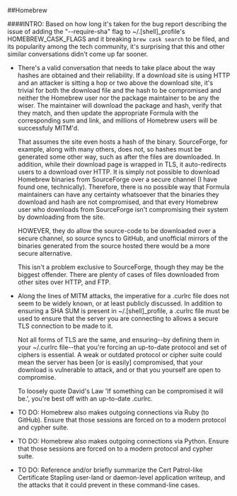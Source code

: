 ##Homebrew

####INTRO:
Based on how long it's taken for the bug report describing the issue of adding the "--require-sha" flag to ~/.&#91;shell&#93;&#95;profile's HOMEBREW_CASK_FLAGS and it breaking `brew cask search` to be filed, and its popularity among the tech community, it's surprising that this and other similar conversations didn't come up far sooner.

- There's a valid conversation that needs to take place about the way hashes are obtained and their reliability. If a download site is using HTTP and an attacker is sitting a hop or two above the download site, it's trivial for both the download file and the hash to be compromised and neither the Homebrew user nor the package maintainer to be any the wiser. The maintainer will download the package and hash, verify that they match, and then update the appropriate Formula with the corresponding sum and link, and millions of Homebrew users will be successfuly MITM'd.

  That assumes the site even hosts a hash of the binary. SourceForge, for example, along with many others, does not, so hashes must be generated some other way, such as after the files are downloaded. In addition, while their download page is wrapped in TLS, it auto-redirects users to a download over HTTP. It is simply not possible to download Homebrew binaries from SourceForge over a secure channel (I have found one, technically). Therefore, there is no possible way that Formula maintainers can have any certainty whatsoever that the binaries they download and hash are not compromised, and that every Homebrew user who downloads from SourceForge isn't compromising their system by downloading from the site.

  HOWEVER, they do allow the source-code to be downloaded over a secure channel, so source syncs to GitHub, and unofficial mirrors of the binaries generated from the source hosted there would be a more secure alternative.

  This isn't a problem exclusive to SourceForge, though they may be the biggest offender. There are plenty of cases of files downloaded from other sites over HTTP, and FTP.

- Along the lines of MITM attacks, the imperative for a .curlrc file does not seem to be widely known, or at least publicly discussed. In addition to ensuring a SHA SUM is present in ~/.&#91;shell&#93;&#95;profile, a .curlrc file must be used to ensure that the server you are connecting to allows a secure TLS connection to be made to it. 
  
  Not all forms of TLS are the same, and ensuring--by defining them in your ~/.curlrc file--that you're forcing an up-to-date protocol and set of ciphers is essential. A weak or outdated protocol or cipher suite could mean the server has been [or is easily] compromised, that your download is vulnerable to attack, and or that you yourself are open to compromise. 

  To loosely quote David's Law 'If something can be compromised it will be.', you're best off with an up-to-date .curlrc.


- TO DO: Homebrew also makes outgoing connections via Ruby (to GitHub).
Ensure that those sessions are forced on to a modern protocol and cypher suite.

- TO DO: Homebrew also makes outgoing connections via Python. 
Ensure that those sessions are forced on to a modern protocol and cypher suite.

- TO DO: Reference and/or briefly summarize the Cert Patrol-like Certificate Stapling user-land or daemon-level application writeup, and the attacks that it could prevent in these command-line cases.
